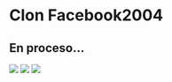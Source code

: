 # Clon Facebook2004
## En proceso...
![](https://drive.google.com/uc?export=view&id=1HwgFOyjrCsJdc0dB5eLw7y-EeiR5EtjU)
![](https://drive.google.com/uc?export=view&id=17w4HKXB0ZhrmD6HBPin3V8vQJ2ITYA04)
![](https://drive.google.com/uc?export=view&id=1uvXWFx0BHcJDLDkfoKTAiqyxk-WlQePl)
